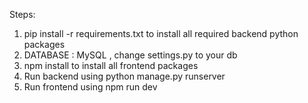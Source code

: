 Steps:
1) pip install -r requirements.txt to install all required backend python packages
2) DATABASE : MySQL , change settings.py to your db
3) npm install to install all frontend packages
4) Run backend using  python manage.py runserver
5) Run frontend using npm run dev
